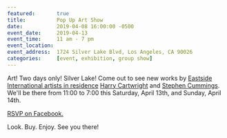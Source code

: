 ```yaml
---
featured:		true
title:			Pop Up Art Show
date:			2019-04-08 16:00:00 -0500
event_date:		2019-04-13
event_time:		11 am - 7 pm
event_location:
event_address:	1724 Silver Lake Blvd, Los Angeles, CA 90026
categories: 	[event, exhibition, group show]
---
```

Art! Two days only! Silver Lake! Come out to see new works by <a href="http://www.eastsideinternational.com/air" target="_blank">Eastside International artists in residence</a> <a href="https://www.harrycartwright.co.uk/" target="_blank">Harry Cartwright</a> and <a href="http://sscummings.tumblr.com/" target="_blank">Stephen Cummings</a>. We'll be there from 11:00 to 7:00 this Saturday, April 13th, and Sunday, April 14th.

<a href="https://www.facebook.com/events/318156535550919/" target="_blank">RSVP on Facebook.</a>

Look. Buy. Enjoy. See you there!
